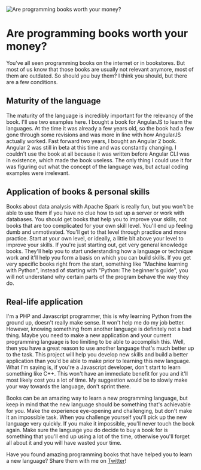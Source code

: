 ![Are programming books worth your money?](/images/articles/book-top.jpg)

# Are programming books worth your money?

You've all seen programming books on the internet or in bookstores. But most of us know that those books are usually not relevant anymore, most of them are outdated. So should you buy them? I think you should, but there are a few conditions.

## Maturity of the language
The maturity of the language is incredibly important for the relevancy of the book. I'll use two examples here. I bought a book for AngularJS to learn the languages. At the time it was already a few years old, so the book had a few gone through some revisions and was more in line with how AngularJS actually worked. Fast forward two years, I bought an Angular 2 book. Angular 2 was still in beta at this time and was constantly changing. I couldn't use the book at all because it was written before Angular CLI was in existence, which made the book useless. The only thing I could use it for was figuring out what the concept of the language was, but actual coding examples were irrelevant.

## Application of books & personal skills
Books about data analysis with Apache Spark is really fun, but you won't be able to use them if you have no clue how to set up a server or work with databases. You should get books that help you to improve your skills, not books that are too complicated for your own skill level. You'll end up feeling dumb and unmotivated. You'll get to that level through practice and more practice. Start at your own level, or ideally, a little bit above your level to improve your skills. If you're just starting out, get very general knowledge books. They'll help you to start understanding how a language or technique work and it'll help you form a basis on which you can build skills. If you get very specific books right from the start, something like "Machine learning with Python", instead of starting with "Python: The beginner's guide", you will not understand why certain parts of the program behave the way they do.

## Real-life application
I'm a PHP and Javascript programmer, this is why learning Python from the ground up, doesn't really make sense. It won't help me do my job better. However, knowing something from another language is definitely not a bad thing. Maybe you need to make a new application and your current programming language is too limiting to be able to accomplish this. 
Well, then you have a great reason to use another language that's much better up to the task. This project will help you develop new skills and build a better application than you'd be able to make prior to learning this new language. What I'm saying is, if you're a Javascript developer, don't start to learn something like C++. This won't have an immediate benefit for you and it'll most likely cost you a lot of time. My suggestion would be to slowly make your way towards the language, don't sprint there.

Books can be an amazing way to learn a new programming language, but keep in mind that the new language should be something that's achievable for you. Make the experience eye-opening and challenging, but don't make it an impossible task. When you challenge yourself you'll pick up the new language very quickly. If you make it impossible, you'll never touch the book again. Make sure the language you do decide to buy a book for is something that you'll end up using a lot of the time, otherwise you'll forget all about it and you will have wasted your time.

Have you found amazing programming books that have helped you to learn a new language? Share them with me on [Twitter](https://twitter.com/RJElsinga)!